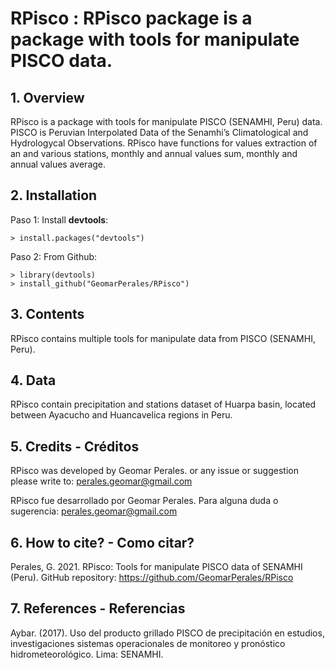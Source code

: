 # RPisco : RPisco package is a package with tools for manipulate PISCO  data.

## 1. Overview

RPisco is a package with tools for manipulate PISCO (SENAMHI, Peru) data. PISCO is Peruvian Interpolated Data of the Senamhi’s Climatological and Hydrologycal Observations. RPisco have functions for values extraction of an and various stations, monthly and annual values sum, monthly and annual values average.

## 2. Installation

Paso 1: Install **devtools**:
```	
> install.packages("devtools")
```
Paso 2: From Github:
```	
> library(devtools)
> install_github("GeomarPerales/RPisco")		
```
## 3. Contents

RPisco contains multiple tools for manipulate data from PISCO (SENAMHI, Peru).

## 4. Data

RPisco contain precipitation and stations dataset of Huarpa basin, located between Ayacucho and Huancavelica regions in Peru.

## 5. Credits - Créditos

RPisco was developed by Geomar Perales. or any issue or suggestion please write to: perales.geomar@gmail.com

RPisco fue desarrollado por Geomar Perales. Para alguna duda o sugerencia: perales.geomar@gmail.com

## 6. How to cite? - Como citar?

Perales, G. 2021. RPisco: Tools for manipulate PISCO data of SENAMHI (Peru). GitHub repository: https://github.com/GeomarPerales/RPisco

## 7. References - Referencias

Aybar. (2017). Uso del producto grillado PISCO de precipitación en estudios, investigaciones sistemas operacionales de monitoreo y pronóstico hidrometeorológico. Lima: SENAMHI.

